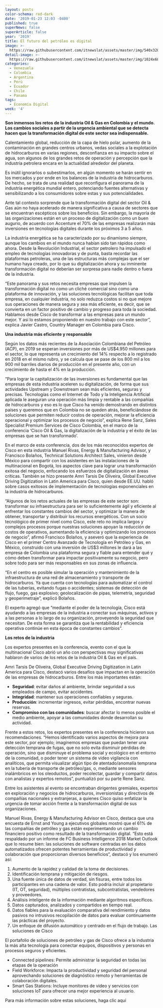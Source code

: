```yaml
---
layout: posts
color-schema: red-dark
date: '2019-01-23 12:03 -0400'
published: true
superNews: false
superArticle: false
year: '2019'
title: El futuro del petróleo es digital
image: >-
  https://raw.githubusercontent.com/itnewslat/assets/master/img/540x320/Petroleo-p.jpg
detail-image: >-
  https://raw.githubusercontent.com/itnewslat/assets/master/img/1024x680/Petroleo-g.jpg
categories:
  - Venezuela
  - Colombia
  - Argentina
  - Perú
  - Ecuador
  - Chile
  - Panama
tags:
  - Economía Digital
week: '4'
---
```

**Son inmensos los retos de la industria Oil & Gas en Colombia y el mundo. Los cambios sociales a partir de la urgencia ambiental que se detecta hacen que la transformación digital de este sector sea indispensable.**

Calentamiento global, reducción de la capa de hielo polar, aumento de la contaminación en grandes centros urbanos, vedas sociales a la explotación de hidrocarburos en varias regiones, desconfianza en su impacto sobre el agua, son algunos de los grandes retos de operación y percepción que la industria petrolera encara en la actualidad alrededor del planeta. 

Es inútil ignorarlos o subestimarlos, en algún momento se harán sentir en los mercados y por ende en los balances de la industria de hidrocarburos. De hecho, se trata de una realidad que reconfigura el panorama de la industria energética mundial entero, potenciando fuentes alternativas y sensibilizando a los consumidores sobre estas y sus potencialidades. 

Ante tal contexto sorprende que la transformación digital del sector Oil & Gas aún no haya acelerado de manera significativa a causa de sectores que se encuentran escépticos sobre los beneficios. Sin embargo, la mayoría de las organizaciones están en un proceso de digitalización como un buen augurio, de acuerdo con Accenture el 70% de las empresas realizarán más inversiones en tecnologías digitales durante los próximos 3 a 5 años.

La industria energética se ha caracterizado por su dinamismo siempre, aunque los cambios en el mundo nunca habían sido tan rápidos como ahora. Desde la Revolución Industrial, el sector petrolero ha impulsado el empleo de tecnologías innovadoras y de punta, basta recordar las plataformas petroleras, una de las estructuras más complejas que el ser humano haya creado, por lo que su digitalización ahora y su inminente transformación digital no deberían ser sorpresa para nadie dentro o fuera de la industria.

“Este panorama y sus retos necesita empresas que impulsen la transformación digital no como un cliché comercial sino como una plataforma de innovación, y las soluciones tecnológicas facilitan que toda empresa, en cualquier industria, no solo reduzca costos si no que mejore sus operaciones de manera segura y sea más eficiente, es decir, que se convierta en un factor positivo de cambio y progreso para toda la sociedad. Hablamos desde Cisco de transformar a las empresas para un mundo mejor. Y así lo estamos proponiendo en nuestro trabajo con este sector”, explica Javier Castro, Country Manager en Colombia para Cisco.

**Una industria más eficiente y responsable**

Según los datos más recientes de la Asociación Colombiana del Petróleo (ACP), en 2019 se esperan inversiones por más de US$4.950 millones para el sector, lo que representa un crecimiento del 14% respecto a lo registrado en 2018 en el mismo rubro, y se calcula que se pase de los 800 mil a los 900 mil barriles diarios de producción en el presente año, con un crecimiento de hasta el 4% en la producción. 

“Para lograr la capitalización de las inversiones es fundamental que las empresas de esta industria aceleren su digitalización, de forma que sus actividades Upstream y Downstream sean más eficientes, seguras y precisas. Tecnologías como el Internet de Todo y la Inteligencia Artificial aplicada le aseguran una operación más limpia y rentable a las compañías de hidrocarburos y eso es lo que Cisco ha venido demostrando en distintos países y queremos que en Colombia no se queden atrás, beneficiándose de soluciones que permiten reducir costos de operación, mejorar la eficiencia operacional y optimizar los procesos de negocio”, explica Rene Sanz, Sales Specialist Premium Services de Cisco Colombia, en el marco de la conferencia ‘Cisco Oil & Gas, la digitalización de la industria y el éxito de las empresas que se han transformado’. 

En el marco de esta conferencia, dos de los más reconocidos expertos de Cisco en esta industria Manuel Rivas, Energy & Manufacturing Advisor, y Francisco Bolaños, Technical Solutions Architect Sales, vinieron desde México para compartir con los asistentes en las instalaciones de la multinacional en Bogotá, los aspectos clave para lograr una transformación exitosa del negocio, enfocando los esfuerzos de digitalización en áreas críticas. También se hizo presente Amri Tarsis De Oliveira, Global Executive Driving Digitization in Latin America para Cisco, quien desde EE.UU. habló sobre casos exitosos de implementación de tecnologías exponenciales en la industria de hidrocarburos. 

“Algunos de los retos actuales de las empresas de este sector son: transformar su infraestructura para ser lo suficientemente ágil y eficiente al enfrentar los constantes cambios del sector, y optimizar la manera de obtener, transportar y distribuir los recursos energéticos. Con un socio tecnológico de primer nivel como Cisco, este reto no implica largos y complejos procesos porque nuestras  soluciones apoyan la reducción de costos de operativos, aumentando la eficiencia y optimizando los procesos de negocio”, afirmó Francisco Bolaños, y aseveró que la experiencia de Cisco en el primer Centro Avanzado de Tecnología en Petróleo y Gas, en México, construido con una inversión de US$3 millones le dará a las empresa de Colombia una plataforma segura y fiable para entender qué y cómo deben transformar para impactar positivamente su negocio, pero sobre todo para ser más responsables en sus zonas de influencia.

“En el centro es posible simular la operación y mantenimiento de la infraestructura de una red de almacenamiento y transporte de hidrocarburos. Ya que cuenta con tecnologías para automatizar el control de las tuberías, evitando fugas o accidentes; sistemas de detección de flujo, fuego, gas explosivo; geolocalización de pipas, telemetría, seguridad y geoperimetraje”, explicó Bolaños.

El experto agregó que “mediante el poder de la tecnología, Cisco está ayudando a las empresas de la industria a conectar sus máquinas, activos y a las personas a lo largo de su organización, proveyendo la seguridad que necesitan. De esta forma se garantiza que la rentabilidad y eficiencia operativa continúe en esta época de constantes cambios”.

**Los retos de la industria**

Los expertos presentes en la conferencia, evento con el que la multinacional Cisco abrió un año con perspectivas muy significativas hablaron de varios de los retos de la industria Oil & Gas en el país.

Amri Tarsis De Oliveira, Global Executive Driving Digitization in Latin America para Cisco, destacó varios desafíos que impactan en la operación de las empresas de hidrocarburos. Entre los más importantes están:

- **Seguridad**: evitar daños al ambiente, brindar seguridad a sus empleados de campo, evitar accidentes.
- **Integridad**: mantener sus operaciones confiables y seguras.
- **Producción**: incrementar ingresos, evitar pérdidas, encontrar nuevas reservas.
- **Compromiso con las comunidades**: buscar afectar lo menos posible el medio ambiente, apoyar a las comunidades donde desarrollan su actividad.


Frente a estos retos, los expertos presentes en la conferencia hicieron sus recomendaciones. “Hemos identificado varios aspectos de mejora para este sector, por ejemplo; imaginemos empresas que puedan tener una detección temprana de fugas, que no solo evita disminuir pérdidas de operación, sino que disminuye el problema social y ecológico en el entorno de la comunidad, o poder tener un sistema de video vigilancia con analíticos, que permita visualizar algún tipo de atentado/anomalía temprana en la tubería de transporte de petróleo/gas, o, mediante sensores inalámbricos en los oleoductos, poder recolectar, guardar y compartir datos con analistas y expertos remotos”, puntualizó por su parte Rene Sanz.

Entre los asistentes al evento se encontraban dirigentes gremiales, expertos en exploración y negocios de hidrocarburos, inversionistas y directivos de compañías nacionales y extranjeras, a quienes Cisco quiso enfatizar la urgencia de tomar acción frente a la transformación digital de sus organizaciones. 

Manuel Rivas, Energy & Manufacturing Advisor en Cisco, destaca que una encuesta de Ernst and Young a ejecutivos globales mostró que el 61% de las compañías de petróleo y gas están experimentando un cambio financiero positivo como resultado de la transformación digital. “Esto está respaldado por un informe de FC Business Intelligence 2018 Market Outlook que lo resume bien: las soluciones de software centradas en los datos automatizados ofrecen potentes herramientas de productividad y colaboración que proporcionan diversos beneficios”, destacó y los enumeró así:

1. Aumento de la rapidez y calidad de la toma de decisiones.
2. Identificación temprana y mitigación de riesgos.
3. Una fuente única de datos de verdad, sin fisuras, entre todos los participantes en una cadena de valor. Esto podría incluir al propietario (IT, OT, seguridad), múltiples contratistas, subcontratistas, vendedores y proveedores.
4. Análisis inteligente de la información mediante algoritmos específicos.
5. Datos capturados, analizados y compartidos en tiempo real.
6. Datos fiables para la evaluación comparativa del rendimiento y datos pasivos no intrusivos recopilación de datos para evaluar continuamente las prácticas del proyecto.
7. Un enfoque de difusión automático y centrado en el flujo de trabajo. 
Las soluciones de Cisco 

El portafolio de soluciones de petróleo y gas de Cisco ofrece a la industria la más alta tecnología para conectar equipos, dispositivos y personas en procesos seguros y eficientes. 

- Connected pipelines: Permite administrar la seguridad en todas las etapas de la operación
- Field Workforce: Impacta la productividad y seguridad del personal aprovechando soluciones de diagnóstico remoto y herramientas de colaboración digitales.
- Smart Gas Stations: Incluye monitores de video y servicios con soluciones IoT para ofrecer una mejor experiencia al usuario.

Para más información sobre estas soluciones, haga clic aquí